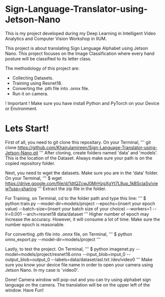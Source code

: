 # Sign-Language-Translator-using-Jetson-Nano


This is my project developed during my Deep Learning in Intelligent Video Analytics and Computer Vision Workshop in IIUM.

This project is about translating Sign Language Alphabet using Jetson Nano.
This project focuses on the Image Classification where every hand posture will be classified to its letter class.

The methodology of this project are:
- Collecting Datasets.
- Training using Resnet18.
- Converting the .pth file into .onnx file.
- Run it on camera.

! Important !
Make sure you have install Python and PyTorch on your Device or Environment.

# Lets Start!
First of all, you need to git clone this repositary. On your Terminal,
'''
git clone https://github.com/Khairulamireen/Sign-Language-Translator-using-Jetson-Nano.git
'''
After cloning, create folders named 'data' and 'models'. This is the location of the Dataset.
Always make sure your path is on the copied repository folder.


Next, you need to wget the datasets. Make sure you are in the 'data' folder. On your Terminal,
'''
$ wget https://drive.google.com/file/d/1dtQZcwJ0MrHzgXgYt7L8up_1kBSciaSy/view?usp=sharing
'''
Extract the zip file in the folder.

For Training, on Terminal, cd to the folder path and type this line:
'''
$ python train.py --model-dir=models/project --epochs=(insert your epoch value) --batch-size=(insert your batch size of your choice) --workers=1 --lr=0.001 --arch=resnet18 data/dataset
'''
Higher number of epoch may increase the accuracy. However, it will consume a lot of time. Make sure the number epoch is reasonable.

For converting .pth file into .onnx file, on Terminal,
'''
$ python onnx_export.py --model-dir=models/project
'''

Lastly, to test the project. On Terminal,
'''
$ python imagenet.py --model=models/project/resnet18.onnx --input_blob=input_0 --output_blob=output_0 --labels=data/dataset/asl.txt /dev/video0
'''
Make sure you know your device file name in order to open your camera using Jetson Nano. In my case is 'video0'.

Done! Camera window will pop-out and you can try using alphabet sign language on the camera. The translation will be on the upper left of the window.
Have Fun!







